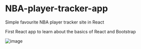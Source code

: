 # NBA-player-tracker-app
 Simple favourite NBA player tracker site in React
 
 First React app to learn about the basics of React and Bootstrap

![image](https://user-images.githubusercontent.com/91514179/210052457-54d5fd03-53f5-459c-bce4-a7565abc7a79.png)

